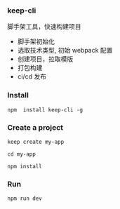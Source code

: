 ### keep-cli

脚手架工具，快速构建项目

- 脚手架初始化
- 选取技术类型, 初始 webpack 配置
- 创建项目，拉取模版
- 打包构建
- ci/cd 发布


### Install

```
npm  install keep-cli -g
```
### Create a project

```
keep create my-app

cd my-app

npm install
```

### Run

```
npm run dev

```